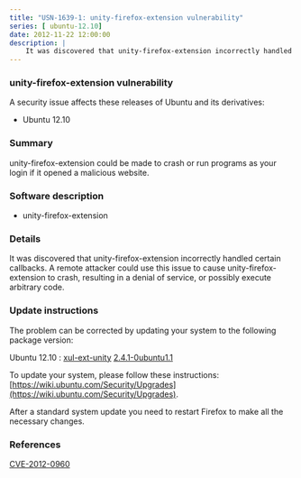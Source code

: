 ```yaml
---
title: "USN-1639-1: unity-firefox-extension vulnerability"
series: [ ubuntu-12.10]
date: 2012-11-22 12:00:00
description: |
    It was discovered that unity-firefox-extension incorrectly handled certain callbacks. A remote attacker could use this issue to cause unity-firefox-extension to crash, resulting in a denial of service, or possibly execute arbitrary code. 
--- 
```

 
### unity-firefox-extension vulnerability

A security issue affects these releases of Ubuntu and its derivatives:

* Ubuntu 12.10

### Summary

unity-firefox-extension could be made to crash or run programs as your login if it opened a malicious website.

### Software description

* unity-firefox-extension 

### Details

It was discovered that unity-firefox-extension incorrectly handled certain callbacks. A remote attacker could use this issue to cause unity-firefox-extension to crash, resulting in a denial of service, or possibly execute arbitrary code. 

### Update instructions

The problem can be corrected by updating your system to the following package version:

Ubuntu 12.10
 : [xul-ext-unity](https://launchpad.net/ubuntu/+source/unity-firefox-extension) <span> [2.4.1-0ubuntu1.1](https://launchpad.net/ubuntu/+source/unity-firefox-extension/2.4.1-0ubuntu1.1) </span> 

To update your system, please follow these instructions: [https://wiki.ubuntu.com/Security/Upgrades](https://wiki.ubuntu.com/Security/Upgrades).

After a standard system update you need to restart Firefox to make all the necessary changes. 

### References

 [CVE-2012-0960](http://people.ubuntu.com/~ubuntu-security/cve/CVE-2012-0960)
 

